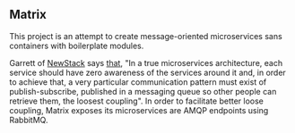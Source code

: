 ## Matrix

This project is an attempt to create message-oriented microservices sans containers with boilerplate modules.

Garrett of [NewStack](https://thenewstack.io) says [that](https://thenewstack.io/miniservices-a-realistic-alternative-to-microservices/), "In a true microservices architecture, each service should have zero awareness of the services around it and, in order to achieve that, a very particular communication pattern must exist of publish-subscribe, published in a messaging queue so other people can retrieve them, the loosest coupling". In order to facilitate better loose coupling, Matrix exposes its microservices are AMQP endpoints using RabbitMQ.
